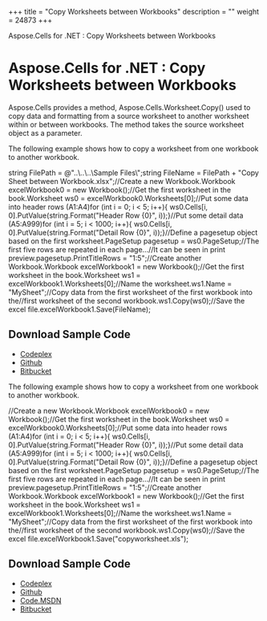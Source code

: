 +++
title = "Copy Worksheets between Workbooks" 
description = "" 
weight = 24873 
+++

Aspose.Cells for .NET : Copy Worksheets between Workbooks  

# Aspose.Cells for .NET : Copy Worksheets between Workbooks


Aspose.Cells provides a method, Aspose.Cells.Worksheet.Copy() used to copy data and formatting from a source worksheet to another worksheet within or between workbooks. The method takes the source worksheet object as a parameter.

The following example shows how to copy a worksheet from one workbook to another workbook.

string FilePath = @"..\\..\\..\\Sample Files\\";string FileName = FilePath + "Copy Sheet between Workbook.xlsx";//Create a new Workbook.Workbook excelWorkbook0 = new Workbook();//Get the first worksheet in the book.Worksheet ws0 = excelWorkbook0.Worksheets\[0\];//Put some data into header rows (A1:A4)for (int i = 0; i < 5; i++){    ws0.Cells\[i, 0\].PutValue(string.Format("Header Row {0}", i));}//Put some detail data (A5:A999)for (int i = 5; i < 1000; i++){    ws0.Cells\[i, 0\].PutValue(string.Format("Detail Row {0}", i));}//Define a pagesetup object based on the first worksheet.PageSetup pagesetup = ws0.PageSetup;//The first five rows are repeated in each page...//It can be seen in print preview.pagesetup.PrintTitleRows = "$1:$5";//Create another Workbook.Workbook excelWorkbook1 = new Workbook();//Get the first worksheet in the book.Worksheet ws1 = excelWorkbook1.Worksheets\[0\];//Name the worksheet.ws1.Name = "MySheet";//Copy data from the first worksheet of the first workbook into the//first worksheet of the second workbook.ws1.Copy(ws0);//Save the excel file.excelWorkbook1.Save(FileName);

## Download Sample Code

*   [Codeplex](http://goo.gl/sbk9qP)
*   [Github](https://github.com/asposemarketplace/Aspose_for_OpenXML/releases/download/4/Copy.between.Workbooks.Aspose.Cells.zip)
*   [Bitbucket](https://bitbucket.org/asposemarketplace/aspose-for-openxml/downloads/Copy%20between%20Workbooks%20%28Aspose.Cells%29.zip)

The following example shows how to copy a worksheet from one workbook to another workbook.

//Create a new Workbook.Workbook excelWorkbook0 = new Workbook();//Get the first worksheet in the book.Worksheet ws0 = excelWorkbook0.Worksheets\[0\];//Put some data into header rows (A1:A4)for (int i = 0; i < 5; i++){	ws0.Cells\[i, 0\].PutValue(string.Format("Header Row {0}", i));}//Put some detail data (A5:A999)for (int i = 5; i < 1000; i++){	ws0.Cells\[i, 0\].PutValue(string.Format("Detail Row {0}", i));}//Define a pagesetup object based on the first worksheet.PageSetup pagesetup = ws0.PageSetup;//The first five rows are repeated in each page...//It can be seen in print preview.pagesetup.PrintTitleRows = "$1:$5";//Create another Workbook.Workbook excelWorkbook1 = new Workbook();//Get the first worksheet in the book.Worksheet ws1 = excelWorkbook1.Worksheets\[0\];//Name the worksheet.ws1.Name = "MySheet";//Copy data from the first worksheet of the first workbook into the//first worksheet of the second workbook.ws1.Copy(ws0);//Save the excel file.excelWorkbook1.Save("copyworksheet.xls");

## Download Sample Code

*   [Codeplex](https://asposecellsopenxml.codeplex.com/releases/view/619160)
*   [Github](https://github.com/aspose-cells/Aspose.Cells-for-.NET/releases/tag/MissingFeaturesOpenXMLExcelv1.1)
*   [Code.MSDN](https://code.msdn.microsoft.com/AsposeCells-Features-8fba7c3c)
*   [Bitbucket](https://bitbucket.org/asposemarketplace/aspose-for-openxml/downloads/Copy%20Sheet%20between%20Workbook%20%28Aspose.Cells%29.zip)

